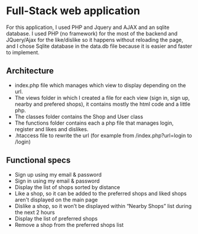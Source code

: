 # Full-Stack web application 
For this application, I used PHP and Jquery and AJAX and an sqlite database.
I used PHP (no framework) for the most of the backend and JQuery/Ajax for the like/dislike so it happens without reloading the page, and I chose Sqlite database in the data.db file because it is easier and faster to implement.

## Architecture
- index.php file which manages which view to display depending on the url.
- The views folder in which I created a file for each view (sign in, sign up, nearby and prefered shops), it contains mostly the html code and a little php.
- The classes folder contains the Shop and User class
- The functions folder contains each a php file that manages login, register and likes and dislikes.
- .htaccess file to rewrite the url (for example from /index.php?url=login to /login)

## Functional specs
- Sign up using my email & password
- Sign in using my email & password
- Display the list of shops sorted by distance
- Like a shop, so it can be added to the preferred shops and liked shops aren't displayed on the main page
- Dislike a shop, so it won’t be displayed within “Nearby Shops” list during the next 2 hours
- Display the list of preferred shops
- Remove a shop from the preferred shops list
